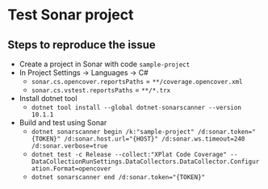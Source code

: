 # Test Sonar project

## Steps to reproduce the issue

- Create a project in Sonar with code `sample-project`
- In Project Settings -> Languages -> C#
  - `sonar.cs.opencover.reportsPaths` = `**/coverage.opencover.xml`
  - `sonar.cs.vstest.reportsPaths` = `**/*.trx`
- Install dotnet tool
  - `dotnet tool install --global dotnet-sonarscanner --version 10.1.1`
- Build and test using Sonar
  - `dotnet sonarscanner begin /k:"sample-project" /d:sonar.token="{TOKEN}" /d:sonar.host.url="{HOST}" /d:sonar.ws.timeout=240 /d:sonar.verbose=true`
  - `dotnet test -c Release --collect:"XPlat Code Coverage" -- DataCollectionRunSettings.DataCollectors.DataCollector.Configuration.Format=opencover`
  - `dotnet sonarscanner end /d:sonar.token="{TOKEN}"`
